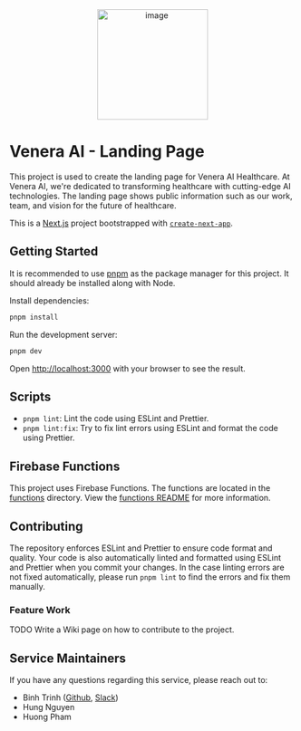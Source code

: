 <div align="center">
  <img width="195" alt="image" src="https://github.com/Venera-AI/venera-landing-page/assets/89487473/6955b0f3-527a-478d-b00f-138779e32c04">
</div>

# Venera AI - Landing Page

This project is used to create the landing page for Venera AI Healthcare. At Venera AI, we're dedicated to transforming healthcare with cutting-edge AI technologies. The landing page shows public information such as our work, team, and vision for the future of healthcare.

This is a [Next.js](https://nextjs.org) project bootstrapped with [`create-next-app`](https://nextjs.org/docs/app/api-reference/cli/create-next-app).

## Getting Started

It is recommended to use [pnpm](https://pnpm.io/) as the package manager for this project. It should already be installed along with Node.

Install dependencies:

```bash
pnpm install
```

Run the development server:

```bash
pnpm dev
```

Open [http://localhost:3000](http://localhost:3000) with your browser to see the result.

## Scripts

- `pnpm lint`: Lint the code using ESLint and Prettier.
- `pnpm lint:fix`: Try to fix lint errors using ESLint and format the code using Prettier.

## Firebase Functions

This project uses Firebase Functions. The functions are located in the [functions](./functions) directory. View the [functions README](./functions/README.md) for more information.

## Contributing

The repository enforces ESLint and Prettier to ensure code format and quality. Your code is also automatically linted and formatted using ESLint and Prettier when you commit your changes. In the case linting errors are not fixed automatically, please run `pnpm lint` to find the errors and fix them manually.

### Feature Work

TODO Write a Wiki page on how to contribute to the project.

## Service Maintainers

If you have any questions regarding this service, please reach out to:

- Binh Trinh ([Github](https://github.com/kyle-trinh), [Slack](https://veneraai.slack.com/team/U0720022NJZ))
- Hung Nguyen
- Huong Pham
